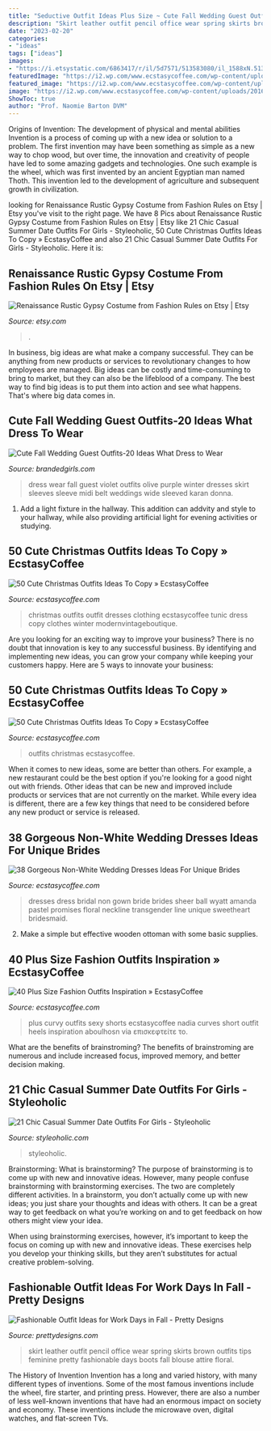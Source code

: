 ```yaml
---
title: "Seductive Outfit Ideas Plus Size ~ Cute Fall Wedding Guest Outfits-20 Ideas What Dress To Wear"
description: "Skirt leather outfit pencil office wear spring skirts brown outfits tips feminine pretty fashionable days boots fall blouse attire floral"
date: "2023-02-20"
categories:
- "ideas"
tags: ["ideas"]
images:
- "https://i.etsystatic.com/6863417/r/il/5d7571/513583080/il_1588xN.513583080_95cr.jpg"
featuredImage: "https://i2.wp.com/www.ecstasycoffee.com/wp-content/uploads/2017/02/Non-White-Wedding-Dresses-Ideas25.jpg?resize=564%2C756"
featured_image: "https://i2.wp.com/www.ecstasycoffee.com/wp-content/uploads/2016/10/Cute-Christmas-outfits-6.jpg"
image: "https://i2.wp.com/www.ecstasycoffee.com/wp-content/uploads/2016/10/Curvy-Women-Fashion-Outfits-48.jpg?resize=600%2C900"
ShowToc: true
author: "Prof. Naomie Barton DVM"
---
```



Origins of Invention: The development of physical and mental abilities
Invention is a process of coming up with a new idea or solution to a problem. The first invention may have been something as simple as a new way to chop wood, but over time, the innovation and creativity of people have led to some amazing gadgets and technologies. One such example is the wheel, which was first invented by an ancient Egyptian man named Thoth. This invention led to the development of agriculture and subsequent growth in civilization.

	

		
looking for Renaissance Rustic Gypsy Costume from Fashion Rules on Etsy | Etsy you've visit to the right page. We have 8 Pics about Renaissance Rustic Gypsy Costume from Fashion Rules on Etsy | Etsy like 21 Chic Casual Summer Date Outfits For Girls - Styleoholic, 50 Cute Christmas Outfits Ideas To Copy » EcstasyCoffee and also 21 Chic Casual Summer Date Outfits For Girls - Styleoholic. Here it is:
		
    
## Renaissance Rustic Gypsy Costume From Fashion Rules On Etsy | Etsy

<img loading=lazy src="https://i.etsystatic.com/6863417/r/il/5d7571/513583080/il_1588xN.513583080_95cr.jpg" onerror="this.onerror=null;this.src='https://tse1.mm.bing.net/th?id=OIP.dT1vtPX4dVDkEOiJ2g6ECAHaJ3&amp;pid=15.1';" alt="Renaissance Rustic Gypsy Costume from Fashion Rules on Etsy | Etsy">

_Source: etsy.com_

>. 

	

In business, big ideas are what make a company successful. They can be anything from new products or services to revolutionary changes to how employees are managed. Big ideas can be costly and time-consuming to bring to market, but they can also be the lifeblood of a company. The best way to find big ideas is to put them into action and see what happens. That's where big data comes in.

    
## Cute Fall Wedding Guest Outfits-20 Ideas What Dress To Wear

<img loading=lazy src="http://www.brandedgirls.com/wp-content/uploads/2015/12/wedding-guest-dress2.jpg" onerror="this.onerror=null;this.src='https://tse2.mm.bing.net/th?id=OIP.KJxypWqL_0M050cpmZzBnQHaLO&amp;pid=15.1';" alt="Cute Fall Wedding Guest Outfits-20 Ideas What Dress to Wear">

_Source: brandedgirls.com_

>dress wear fall guest violet outfits olive purple winter dresses skirt sleeves sleeve midi belt weddings wide sleeved karan donna. 

	

1. Add a light fixture in the hallway. This addition can addvity and style to your hallway, while also providing artificial light for evening activities or studying.

    
## 50 Cute Christmas Outfits Ideas To Copy » EcstasyCoffee

<img loading=lazy src="https://i2.wp.com/www.ecstasycoffee.com/wp-content/uploads/2016/10/Cute-Christmas-outfits-6.jpg" onerror="this.onerror=null;this.src='https://tse1.mm.bing.net/th?id=OIP.6B8XCALRWiD9ea9k2eePyQAAAA&amp;pid=15.1';" alt="50 Cute Christmas Outfits Ideas To Copy » EcstasyCoffee">

_Source: ecstasycoffee.com_

>christmas outfits outfit dresses clothing ecstasycoffee tunic dress copy clothes winter modernvintageboutique. 

	

Are you looking for an exciting way to improve your business? There is no doubt that innovation is key to any successful business. By identifying and implementing new ideas, you can grow your company while keeping your customers happy. Here are 5 ways to innovate your business: 

    
## 50 Cute Christmas Outfits Ideas To Copy » EcstasyCoffee

<img loading=lazy src="https://i2.wp.com/www.ecstasycoffee.com/wp-content/uploads/2016/10/Cute-Christmas-outfits-4.jpg?resize=564%2C962" onerror="this.onerror=null;this.src='https://tse4.mm.bing.net/th?id=OIP.fhfQbjJBaSzo5LD08109owHaMo&amp;pid=15.1';" alt="50 Cute Christmas Outfits Ideas To Copy » EcstasyCoffee">

_Source: ecstasycoffee.com_

>outfits christmas ecstasycoffee. 

	

When it comes to new ideas, some are better than others. For example, a new restaurant could be the best option if you're looking for a good night out with friends. Other ideas that can be new and improved include products or services that are not currently on the market. While every idea is different, there are a few key things that need to be considered before any new product or service is released.

    
## 38 Gorgeous Non-White Wedding Dresses Ideas For Unique Brides

<img loading=lazy src="https://i2.wp.com/www.ecstasycoffee.com/wp-content/uploads/2017/02/Non-White-Wedding-Dresses-Ideas25.jpg?resize=564%2C756" onerror="this.onerror=null;this.src='https://tse3.mm.bing.net/th?id=OIP.gkBFqO4xoXL5q_UYO-SzPAHaJ7&amp;pid=15.1';" alt="38 Gorgeous Non-White Wedding Dresses Ideas For Unique Brides">

_Source: ecstasycoffee.com_

>dresses dress bridal non gown bride brides sheer ball wyatt amanda pastel promises floral neckline transgender line unique sweetheart bridesmaid. 

	

2. Make a simple but effective wooden ottoman with some basic supplies.

    
## 40 Plus Size Fashion Outfits Inspiration » EcstasyCoffee

<img loading=lazy src="https://i2.wp.com/www.ecstasycoffee.com/wp-content/uploads/2016/10/Curvy-Women-Fashion-Outfits-48.jpg?resize=600%2C900" onerror="this.onerror=null;this.src='https://tse3.mm.bing.net/th?id=OIP.HZpE4gBeIkb5z8DAPZbLOQHaLH&amp;pid=15.1';" alt="40 Plus Size Fashion Outfits Inspiration » EcstasyCoffee">

_Source: ecstasycoffee.com_

>plus curvy outfits sexy shorts ecstasycoffee nadia curves short outfit heels inspiration aboulhosn via επισκεφτείτε το. 

	

What are the benefits of brainstroming?
The benefits of brainstroming are numerous and include increased focus, improved memory, and better decision making.

    
## 21 Chic Casual Summer Date Outfits For Girls - Styleoholic

<img loading=lazy src="https://i.styleoholic.com/2016/04/chic-casual-summer-date-outfits-for-girls-5.jpg" onerror="this.onerror=null;this.src='https://tse1.mm.bing.net/th?id=OIP.HoU-KgGiu9CkFJFMi9xFRAHaLH&amp;pid=15.1';" alt="21 Chic Casual Summer Date Outfits For Girls - Styleoholic">

_Source: styleoholic.com_

>styleoholic. 

	

Brainstorming: What is brainstorming?
The purpose of brainstorming is to come up with new and innovative ideas. However, many people confuse brainstorming with brainstorming exercises. The two are completely different activities.
In a brainstorm, you don’t actually come up with new ideas; you just share your thoughts and ideas with others. It can be a great way to get feedback on what you’re working on and to get feedback on how others might view your idea.

When using brainstorming exercises, however, it’s important to keep the focus on coming up with new and innovative ideas. These exercises help you develop your thinking skills, but they aren’t substitutes for actual creative problem-solving.

    
## Fashionable Outfit Ideas For Work Days In Fall - Pretty Designs

<img loading=lazy src="http://www.prettydesigns.com/wp-content/uploads/2014/07/Feminine-Office-Look-for-Spring.jpg" onerror="this.onerror=null;this.src='https://tse3.mm.bing.net/th?id=OIP.r7TefuMGUklKQFAZoKLHcQHaK1&amp;pid=15.1';" alt="Fashionable Outfit Ideas for Work Days in Fall - Pretty Designs">

_Source: prettydesigns.com_

>skirt leather outfit pencil office wear spring skirts brown outfits tips feminine pretty fashionable days boots fall blouse attire floral. 

	

The History of Invention
Invention has a long and varied history, with many different types of inventions. Some of the most famous inventions include the wheel, fire starter, and printing press. However, there are also a number of less well-known inventions that have had an enormous impact on society and economy. These inventions include the microwave oven, digital watches, and flat-screen TVs.

